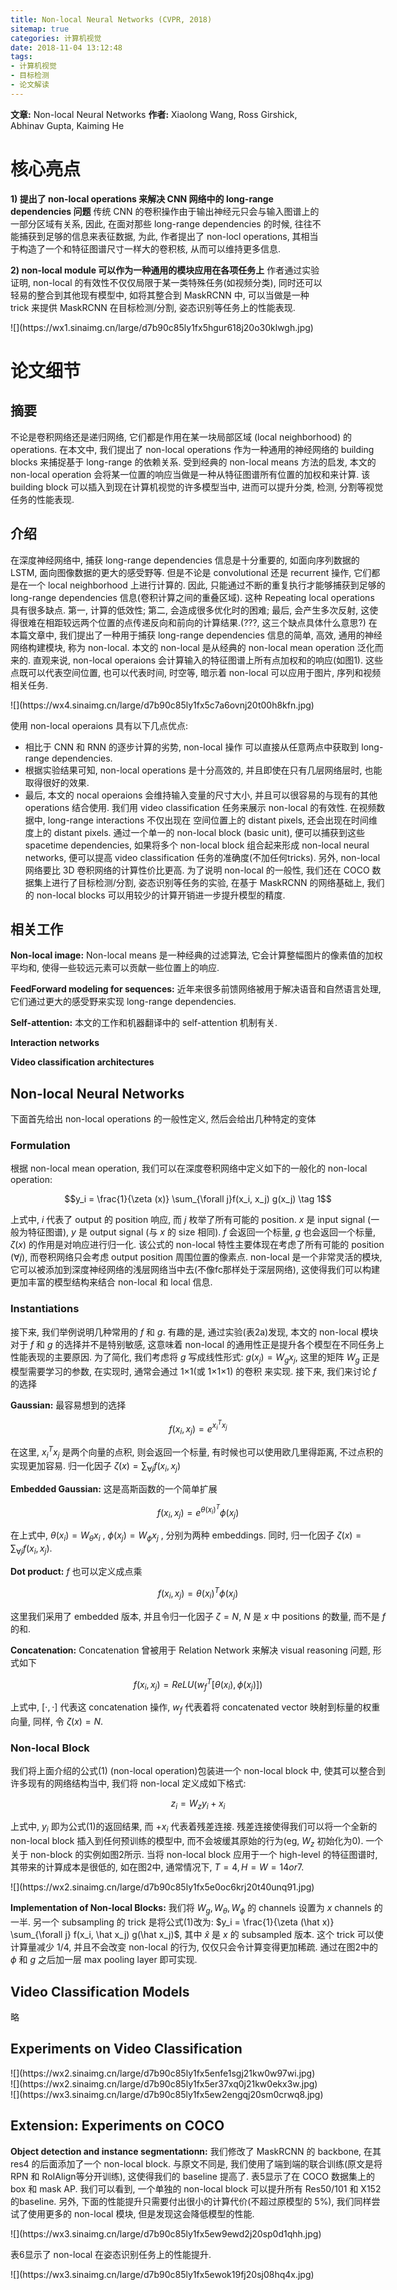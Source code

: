 ```yaml
---
title: Non-local Neural Networks (CVPR, 2018)
sitemap: true
categories: 计算机视觉
date: 2018-11-04 13:12:48
tags:
- 计算机视觉
- 目标检测
- 论文解读
---
```


**文章:** Non-local Neural Networks
**作者:** Xiaolong Wang, Ross Girshick, Abhinav Gupta, Kaiming He

# 核心亮点

**1) 提出了 non-local operations 来解决 CNN 网络中的 long-range dependencies 问题**
传统 CNN 的卷积操作由于输出神经元只会与输入图谱上的一部分区域有关系, 因此, 在面对那些 long-range dependencies 的时候, 往往不能捕获到足够的信息来表征数据, 为此, 作者提出了 non-locl operations, 其相当于构造了一个和特征图谱尺寸一样大的卷积核, 从而可以维持更多信息.

**2) non-local module 可以作为一种通用的模块应用在各项任务上**
作者通过实验证明, non-local 的有效性不仅仅局限于某一类特殊任务(如视频分类), 同时还可以轻易的整合到其他现有模型中, 如将其整合到 MaskRCNN 中, 可以当做是一种 trick 来提供 MaskRCNN 在目标检测/分割, 姿态识别等任务上的性能表现.

<div style="width: 600px; margin: auto">![](https://wx1.sinaimg.cn/large/d7b90c85ly1fx5hgur618j20o30klwgh.jpg)

# 论文细节

## 摘要

不论是卷积网络还是递归网络, 它们都是作用在某一块局部区域 (local neighborhood) 的operations. 在本文中, 我们提出了 non-local operations 作为一种通用的神经网络的 building blocks 来捕捉基于 long-range 的依赖关系. 受到经典的 non-local means 方法的启发, 本文的 non-local operation 会将某一位置的响应当做是一种从特征图谱所有位置的加权和来计算. 该 building block 可以插入到现在计算机视觉的许多模型当中, 进而可以提升分类, 检测, 分割等视觉任务的性能表现.

## 介绍

在深度神经网络中, 捕获 long-range dependencies 信息是十分重要的, 如面向序列数据的 LSTM, 面向图像数据的更大的感受野等. 但是不论是 convolutional 还是 recurrent 操作, 它们都是在一个 local neighborhood 上进行计算的. 因此, 只能通过不断的重复执行才能够捕获到足够的 long-range dependencies 信息(卷积计算之间的重叠区域). 这种 Repeating local operations 具有很多缺点. 第一, 计算的低效性; 第二, 会造成很多优化时的困难; 最后, 会产生多次反射, 这使得很难在相距较远两个位置的点传递反向和前向的计算结果.(???, 这三个缺点具体什么意思?)
在本篇文章中, 我们提出了一种用于捕获 long-range dependencies 信息的简单, 高效, 通用的神经网络构建模块, 称为 non-local. 本文的 non-local 是从经典的 non-local mean operation 泛化而来的. 直观来说, non-local operaions 会计算输入的特征图谱上所有点加权和的响应(如图1). 这些点既可以代表空间位置, 也可以代表时间, 时空等, 暗示着 non-local 可以应用于图片, 序列和视频相关任务.

<div style="width: 600px; margin: auto">![](https://wx4.sinaimg.cn/large/d7b90c85ly1fx5c7a6ovnj20t00h8kfn.jpg)

使用 non-local operaions 具有以下几点优点:
- 相比于 CNN 和 RNN 的逐步计算的劣势, non-local 操作 可以直接从任意两点中获取到 long-range dependencies.
- 根据实验结果可知, non-local operations 是十分高效的, 并且即使在只有几层网络层时, 也能取得很好的效果.
- 最后, 本文的 nocal operaions 会维持输入变量的尺寸大小, 并且可以很容易的与现有的其他 operations 结合使用.
我们用 video classification 任务来展示 non-local 的有效性. 在视频数据中, long-range interactions 不仅出现在 空间位置上的 distant pixels, 还会出现在时间维度上的 distant pixels. 通过一个单一的 non-local block (basic unit), 便可以捕获到这些 spacetime dependencies, 如果将多个 non-local block 组合起来形成 non-local neural networks, 便可以提高 video classification 任务的准确度(不加任何tricks). 另外, non-local 网络要比 3D 卷积网络的计算性价比更高. 为了说明 non-local 的一般性, 我们还在 COCO 数据集上进行了目标检测/分割, 姿态识别等任务的实验, 在基于 MaskRCNN 的网络基础上, 我们的 non-local blocks 可以用较少的计算开销进一步提升模型的精度.

## 相关工作

**Non-local image:** Non-local means 是一种经典的过滤算法, 它会计算整幅图片的像素值的加权平均和, 使得一些较远元素可以贡献一些位置上的响应.

**FeedForward modeling for sequences:** 近年来很多前馈网络被用于解决语音和自然语言处理, 它们通过更大的感受野来实现 long-range dependencies.

**Self-attention:** 本文的工作和机器翻译中的 self-attention 机制有关.

**Interaction networks**

**Video classification architectures**

## Non-local Neural Networks

下面首先给出 non-local operations 的一般性定义, 然后会给出几种特定的变体

### Formulation

根据 non-local mean operation, 我们可以在深度卷积网络中定义如下的一般化的 non-local operation:

$$y_i = \frac{1}{\zeta (x)} \sum_{\forall j}f(x_i, x_j) g(x_j) \tag 1$$

上式中, $i$ 代表了 output 的 position 响应, 而 $j$ 枚举了所有可能的 position. $x$ 是 input signal (一般为特征图谱), $y$ 是 output signal (与 $x$ 的 size 相同). $f$ 会返回一个标量, $g$ 也会返回一个标量, $\zeta (x)$ 的作用是对响应进行归一化. 该公式的 non-local 特性主要体现在考虑了所有可能的 position ($\forall j$), 而卷积网络只会考虑 output position 周围位置的像素点.
non-local 是一个非常灵活的模块, 它可以被添加到深度神经网络的浅层网络当中去(不像fc那样处于深层网络), 这使得我们可以构建更加丰富的模型结构来结合 non-local 和 local 信息.

### Instantiations

接下来, 我们举例说明几种常用的 $f$ 和 $g$. 有趣的是, 通过实验(表2a)发现, 本文的 non-local 模块对于 $f$ 和 $g$ 的选择并不是特别敏感, 这意味着 non-local 的通用性正是提升各个模型在不同任务上性能表现的主要原因.
为了简化, 我们考虑将 $g$ 写成线性形式: $g(x_j) = W_g x_j$, 这里的矩阵 $W_g$ 正是模型需要学习的参数, 在实现时, 通常会通过 1×1(或 1×1×1) 的卷积 来实现. 接下来, 我们来讨论 $f$ 的选择

**Gaussian:** 最容易想到的选择

$$f(x_i, x_j) = e^{x_i^T x_j}$$

在这里, $x_i^T x_j$ 是两个向量的点积, 则会返回一个标量, 有时候也可以使用欧几里得距离, 不过点积的实现更加容易. 归一化因子 $\zeta (x) = \sum_{\forall j} f(x_i, x_j)$

**Embedded Gaussian:** 这是高斯函数的一个简单扩展

$$f(x_i, x_j) = e^{\theta (x_i)^T} \phi(x_j)$$

在上式中, $\theta (x_i) = W_{\theta} x_i$ , $\phi(x_j) = W_{\phi} x_j$ , 分别为两种 embeddings. 同时, 归一化因子 $\zeta(x) = \sum_{\forall j} f(x_i, x_j)$.

**Dot product:** $f$ 也可以定义成点乘

$$f(x_i, x_j) = \theta(x_i)^T \phi(x_j)$$

这里我们采用了 embedded 版本, 并且令归一化因子 $\zeta = N$, $N$ 是 $x$ 中 positions 的数量, 而不是 $f$ 的和.

**Concatenation:** Concatenation 曾被用于 Relation Network 来解决 visual reasoning 问题, 形式如下

$$f(x_i, x_j) = ReLU(w^T_f[\theta (x_i), \phi (x_j)])$$

上式中, $[\cdot, \cdot]$ 代表这 concatenation 操作, $w_f$ 代表着将 concatenated vector 映射到标量的权重向量, 同样, 令 $\zeta(x) = N$.

### Non-local Block

我们将上面介绍的公式(1) (non-local operation)包装进一个 non-local block 中, 使其可以整合到许多现有的网络结构当中, 我们将 non-local 定义成如下格式:

$$z_i = W_z y_i + x_i$$

上式中, $y_i$ 即为公式(1)的返回结果, 而 $+x_i$ 代表着残差连接. 残差连接使得我们可以将一个全新的 non-local block 插入到任何预训练的模型中, 而不会坡缓其原始的行为(eg, $W_z$ 初始化为0). 一个关于 non-block 的实例如图2所示. 当将 non-local block 应用于一个 high-level 的特征图谱时, 其带来的计算成本是很低的, 如在图2中, 通常情况下, $T=4, H=W=14 or 7$.

<div style="width: 600px; margin: auto">![](https://wx2.sinaimg.cn/large/d7b90c85ly1fx5e0oc6krj20t40unq91.jpg)

**Implementation of Non-local Blocks:** 我们将 $W_g, W_{\theta}, W_{\phi}$ 的 channels 设置为 $x$ channels 的一半. 另一个 subsampling 的 trick 是将公式(1)改为: $y_i = \frac{1}{\zeta (\hat x)} \sum_{\forall j} f(x_i, \hat x_j) g(\hat x_j)$, 其中 $\hat x$ 是 $x$ 的 subsampled 版本. 这个 trick 可以使计算量减少 1/4, 并且不会改变 non-local 的行为, 仅仅只会令计算变得更加稀疏. 通过在图2中的 $\phi$ 和 $g$ 之后加一层 max pooling layer 即可实现.

## Video Classification Models

略

## Experiments on Video Classification

<div style="width: 600px; margin: auto">![](https://wx2.sinaimg.cn/large/d7b90c85ly1fx5enfe1sgj21kw0w97wi.jpg)

<div style="width: 600px; margin: auto">![](https://wx2.sinaimg.cn/large/d7b90c85ly1fx5er37xq0j21kw0ekx3w.jpg)

<div style="width: 600px; margin: auto">![](https://wx3.sinaimg.cn/large/d7b90c85ly1fx5ew2engqj20sm0crwq8.jpg)



## Extension: Experiments on COCO

**Object detection and instance segmentationn:** 我们修改了 MaskRCNN 的 backbone, 在其 res4 的后面添加了一个 non-local block. 与原文不同是, 我们使用了端到端的联合训练(原文是将 RPN 和 RoIAlign等分开训练), 这使得我们的 baseline 提高了.
表5显示了在 COCO 数据集上的 box 和 mask AP. 我们可以看到, 一个单独的 non-local block 可以提升所有 Res50/101 和 X152 的baseline. 另外, 下面的性能提升只需要付出很小的计算代价(不超过原模型的 5%), 我们同样尝试了使用更多的 non-local 模块, 但是发现这会降低模型的性能.

<div style="width: 600px; margin: auto">![](https://wx3.sinaimg.cn/large/d7b90c85ly1fx5ew9ewd2j20sp0d1qhh.jpg)

表6显示了 non-local 在姿态识别任务上的性能提升.

<div style="width: 600px; margin: auto">![](https://wx3.sinaimg.cn/large/d7b90c85ly1fx5ewok19fj20sj08hq4x.jpg)
